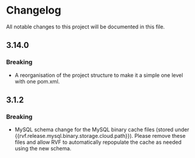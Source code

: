 # Changelog
All notable changes to this project will be documented in this file.

## 3.14.0

### Breaking
- A reorganisation of the project structure to make it a simple one level with one pom.xml.

## 3.1.2

### Breaking
- MySQL schema change for the MySQL binary cache files (stored under {{rvf.release.mysql.binary.storage.cloud.path}}). Please remove these files and allow RVF to automatically repopulate the cache as needed using the new schema.
